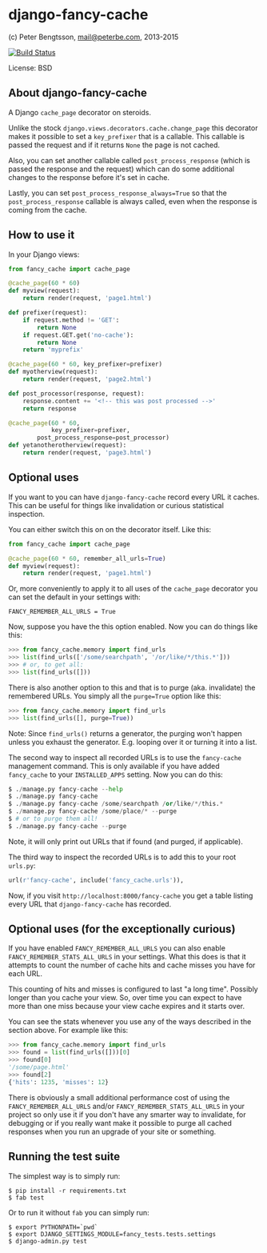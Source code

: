 django-fancy-cache
==================

(c) Peter Bengtsson, mail@peterbe.com, 2013-2015

[![Build Status](https://travis-ci.org/peterbe/django-fancy-cache.svg?branch=master)](https://travis-ci.org/peterbe/django-fancy-cache)

License: BSD

About django-fancy-cache
------------------------

A Django `cache_page` decorator on steroids.

Unlike the stock `django.views.decorators.cache.change_page` this
decorator makes it possible to set a `key_prefixer` that is a
callable. This callable is passed the request and if it returns `None`
the page is not cached.

Also, you can set another callable called `post_process_response`
(which is passed the response and the request) which can do some
additional changes to the response before it's set in cache.

Lastly, you can set `post_process_response_always=True` so that the
`post_process_response` callable is always called, even when the
response is coming from the cache.


How to use it
-------------

In your Django views:

```python
from fancy_cache import cache_page

@cache_page(60 * 60)
def myview(request):
    return render(request, 'page1.html')

def prefixer(request):
    if request.method != 'GET':
        return None
    if request.GET.get('no-cache'):
        return None
    return 'myprefix'

@cache_page(60 * 60, key_prefixer=prefixer)
def myotherview(request):
    return render(request, 'page2.html')

def post_processor(response, request):
    response.content += '<!-- this was post processed -->'
    return response

@cache_page(60 * 60,
            key_prefixer=prefixer,
        post_process_response=post_processor)
def yetanotherotherview(request):
    return render(request, 'page3.html')
```

Optional uses
-------------

If you want to you can have `django-fancy-cache` record every URL it
caches. This can be useful for things like invalidation or curious
statistical inspection.

You can either switch this on on the decorator itself. Like this:

```python
from fancy_cache import cache_page

@cache_page(60 * 60, remember_all_urls=True)
def myview(request):
    return render(request, 'page1.html')
```

Or, more conveniently to apply it to all uses of the `cache_page`
decorator you can set the default in your settings with:

    FANCY_REMEMBER_ALL_URLS = True

Now, suppose you have the this option enabled. Now you can do things
like this:

```python
>>> from fancy_cache.memory import find_urls
>>> list(find_urls(['/some/searchpath', '/or/like/*/this.*']))
>>> # or, to get all:
>>> list(find_urls([]))
```

There is also another option to this and that is to purge (aka.
invalidate) the remembered URLs. You simply all the `purge=True`
option like this:

```python
>>> from fancy_cache.memory import find_urls
>>> list(find_urls([], purge=True))
```

Note: Since `find_urls()` returns a generator, the purging won't
happen unless you exhaust the generator. E.g. looping over it or
turning it into a list.

The second way to inspect all recorded URLs is to use the
`fancy-cache` management command. This is only available if you have
added `fancy_cache` to your `INSTALLED_APPS` setting. Now you can do
this:

```python
$ ./manage.py fancy-cache --help
$ ./manage.py fancy-cache
$ ./manage.py fancy-cache /some/searchpath /or/like/*/this.*
$ ./manage.py fancy-cache /some/place/* --purge
$ # or to purge them all!
$ ./manage.py fancy-cache --purge
```

Note, it will only print out URLs that if found (and purged, if
applicable).

The third way to inspect the recorded URLs is to add this to your root
`urls.py`:

```python
url(r'fancy-cache', include('fancy_cache.urls')),
```

Now, if you visit `http://localhost:8000/fancy-cache` you get a table
listing every URL that `django-fancy-cache` has recorded.


Optional uses (for the exceptionally curious)
---------------------------------------------

If you have enabled `FANCY_REMEMBER_ALL_URLS` you can also enable
`FANCY_REMEMBER_STATS_ALL_URLS` in your settings. What this does is
that it attempts to count the number of cache hits and cache misses
you have for each URL.

This counting of hits and misses is configured to last "a long time".
Possibly longer than you cache your view. So, over time you can expect
to have more than one miss because your view cache expires and it
starts over.

You can see the stats whenever you use any of the ways described in
the section above. For example like this:

```python
>>> from fancy_cache.memory import find_urls
>>> found = list(find_urls([]))[0]
>>> found[0]
'/some/page.html'
>>> found[2]
{'hits': 1235, 'misses': 12}
```

There is obviously a small additional performance cost of using the
`FANCY_REMEMBER_ALL_URLS` and/or `FANCY_REMEMBER_STATS_ALL_URLS` in
your project so only use it if you don't have any smarter way to
invalidate, for debugging or if you really want make it possible to
purge all cached responses when you run an upgrade of your site or
something.

Running the test suite
----------------------

The simplest way is to simply run:

    $ pip install -r requirements.txt
    $ fab test

Or to run it without `fab` you can simply run:

    $ export PYTHONPATH=`pwd`
    $ export DJANGO_SETTINGS_MODULE=fancy_tests.tests.settings
    $ django-admin.py test
